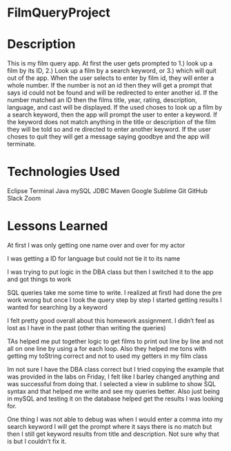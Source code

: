 # FilmQueryProject


# Description
This is my film query app. At first the user gets prompted to 1.) look up a film by its ID, 2.) Look up a film by a search keyword, or 3.) which will quit out of the app. When the user selects to enter by film id, they will enter a whole number. If the number is not an id then they will get a prompt that says id could not be found and will be redirected to enter another id. If the number matched an ID then the films title, year, rating, description, language, and cast will be displayed. If the used choses to look up a film by a search keyword,  then the app will prompt  the user to enter a keyword. If the keyword does not match anything in the title or description of the film they will be told so and re directed to enter another keyword. If the user choses to quit they will get a message saying goodbye and the app will terminate. 
# Technologies Used
Eclipse
Terminal
Java
mySQL
JDBC
Maven
Google
Sublime 
Git 
GitHub
Slack
Zoom

# Lessons Learned
At first I was only getting one name over and over for my actor

I was getting a ID for language but could not tie it to its name

I was trying to put logic in the DBA class but then I switched it to the app and got things to work

SQL queries take me some time to write. I realized at firstI had done the pre work wrong but once I took the query step by step I started getting results I wanted for searching by a keyword

I felt pretty good overall about this homework assignment. I didn’t feel as lost as I have in the past (other than writing the queries) 

TAs helped me put together logic to get films to print out line by line and not all on one line by using a for each loop. Also they helped me tons with getting my toString correct and not to used my getters in my film class
 
Im not sure I have the DBA class correct but I tried copying the example that was provided in the labs on Friday, I felt like I barley changed anything and was successful from doing that. 
I selected a view in sublime to show SQL syntax and that helped me write and see my queries better. Also just being in mySQL and testing it on the database helped get the results I was looking for.

One thing I was not able to debug was when I would enter a comma into my search keyword I will get the prompt where it says there is no match but then I still get keyword results from title and description. Not sure why that is but I couldn’t fix it.